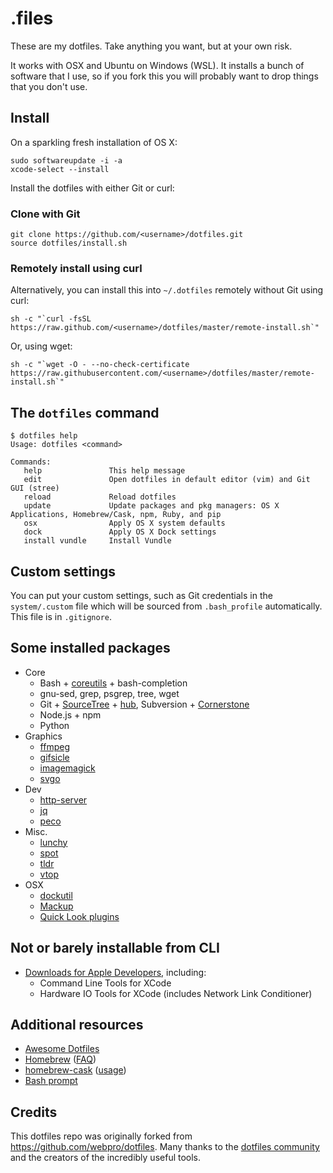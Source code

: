 # .files

These are my dotfiles. Take anything you want, but at your own risk.

It works with OSX and Ubuntu on Windows (WSL). It installs a bunch of software that I use, so if you fork this you will probably want to drop things that you don't use.

## Install

On a sparkling fresh installation of OS X:

    sudo softwareupdate -i -a
    xcode-select --install

Install the dotfiles with either Git or curl:

### Clone with Git

    git clone https://github.com/<username>/dotfiles.git
    source dotfiles/install.sh

### Remotely install using curl

Alternatively, you can install this into `~/.dotfiles` remotely without Git using curl:

    sh -c "`curl -fsSL https://raw.github.com/<username>/dotfiles/master/remote-install.sh`"

Or, using wget:

    sh -c "`wget -O - --no-check-certificate https://raw.githubusercontent.com/<username>/dotfiles/master/remote-install.sh`"

## The `dotfiles` command

    $ dotfiles help
    Usage: dotfiles <command>

    Commands:
       help               This help message
       edit               Open dotfiles in default editor (vim) and Git GUI (stree)
       reload             Reload dotfiles
       update             Update packages and pkg managers: OS X Applications, Homebrew/Cask, npm, Ruby, and pip
       osx                Apply OS X system defaults
       dock               Apply OS X Dock settings
       install vundle     Install Vundle

## Custom settings

You can put your custom settings, such as Git credentials in the `system/.custom` file which will be sourced from `.bash_profile` automatically. This file is in `.gitignore`.

## Some installed packages

* Core
    * Bash + [coreutils](http://en.wikipedia.org/wiki/GNU_Core_Utilities) + bash-completion
    * gnu-sed, grep, psgrep, tree, wget
    * Git + [SourceTree](http://www.sourcetreeapp.com) + [hub](http://hub.github.com/), Subversion + [Cornerstone](https://www.zennaware.com/cornerstone/)
    * Node.js + npm
    * Python
* Graphics
    * [ffmpeg](https://www.ffmpeg.org)
    * [gifsicle](http://www.lcdf.org/gifsicle)
    * [imagemagick](http://www.imagemagick.org)
    * [svgo](https://github.com/svg/svgo)
* Dev
    * [http-server](https://github.com/nodeapps/http-server)
    * [jq](http://stedolan.github.io/jq/)
    * [peco](http://peco.github.io/)
* Misc.
    * [lunchy](https://github.com/eddiezane/lunchy)
    * [spot](https://github.com/guille/spot)
    * [tldr](https://github.com/tldr-pages/tldr)
    * [vtop](https://github.com/MrRio/vtop)
* OSX
    * [dockutil](https://github.com/kcrawford/dockutil)
    * [Mackup](https://github.com/lra/mackup)
    * [Quick Look plugins](https://github.com/sindresorhus/quick-look-plugins)

## Not or barely installable from CLI

* [Downloads for Apple Developers](https://developer.apple.com/downloads), including:
    * Command Line Tools for XCode
    * Hardware IO Tools for XCode (includes Network Link Conditioner)

## Additional resources

* [Awesome Dotfiles](https://github.com/webpro/awesome-dotfiles)
* [Homebrew](http://brew.sh/) ([FAQ](https://github.com/Homebrew/homebrew/wiki/FAQ))
* [homebrew-cask](http://caskroom.io/) ([usage](https://github.com/phinze/homebrew-cask/blob/master/USAGE.md))
* [Bash prompt](http://wiki.archlinux.org/index.php/Color_Bash_Prompt)

## Credits

This dotfiles repo was originally forked from https://github.com/webpro/dotfiles.
Many thanks to the [dotfiles community](http://dotfiles.github.io/) and the creators of the incredibly useful tools.
